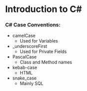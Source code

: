 ﻿# Introduction to C#
### C# Case Conventions:
- camelCase
    - Used for Variables
- _underscoreFirst
    - Used for Private Fields
- PascalCase
    - Class and Method names
- kebab-case
    - HTML
- snake_case
    - Mainly SQL

